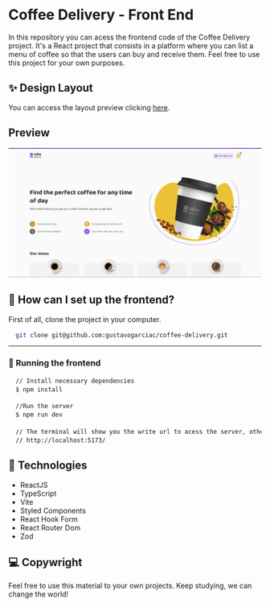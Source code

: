 # Coffee Delivery - Front End

In this repository you can acess the frontend code of the Coffee Delivery project. It's a React project that consists in a platform where you can list a menu of coffee so that the users can buy and receive them. Feel free to use this project for your own purposes.

## ✨ Design Layout

You can access the layout preview clicking [here](https://www.figma.com/file/5yT9ZzZmRQRS4yivGGB3pl/Coffee-Delivery/duplicate).

## Preview

![App Screenshot](./src/assets/thumbnail.png)

## 🚀 How can I set up the frontend?

First of all, clone the project in your computer.

```bash
  git clone git@github.com:gustavogarciac/coffee-delivery.git
```

---

### 💫 Running the frontend

```bash
  // Install necessary dependencies
  $ npm install

  //Run the server
  $ npm run dev

  // The terminal will show you the write url to acess the server, otherwise you can acess
  // http://localhost:5173/

```

## 🚀 Technologies

- ReactJS
- TypeScript
- Vite
- Styled Components
- React Hook Form
- React Router Dom
- Zod

## 💻 Copywright

Feel free to use this material to your own projects. Keep studying, we can change the world!
